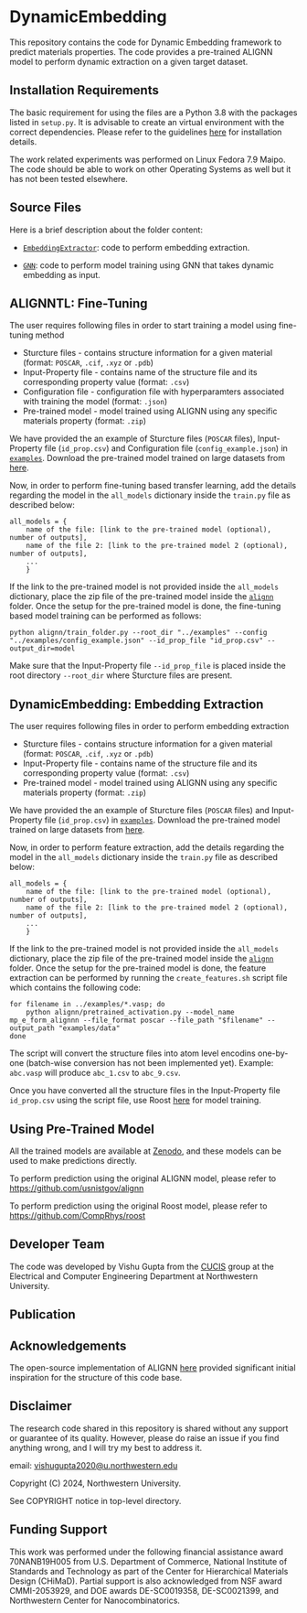 # DynamicEmbedding

This repository contains the code for Dynamic Embedding framework to predict materials properties. The code provides a pre-trained ALIGNN model to perform dynamic extraction on a given target dataset.

## Installation Requirements

The basic requirement for using the files are a Python 3.8 with the packages listed in `setup.py`. It is advisable to create an virtual environment with the correct dependencies. Please refer to the guidelines <a href="https://github.com/usnistgov/alignn">here</a> for installation details.

The work related experiments was performed on Linux Fedora 7.9 Maipo. The code should be able to work on other Operating Systems as well but it has not been tested elsewhere.

## Source Files
  
Here is a brief description about the folder content:

* [`EmbeddingExtractor`](./EmbeddingExtractor): code to perform embedding extraction.

* [`GNN`](./GNN): code to perform model training using GNN that takes dynamic embedding as input.

## ALIGNNTL: Fine-Tuning

The user requires following files in order to start training a model using fine-tuning method
* Sturcture files - contains structure information for a given material (format: `POSCAR`, `.cif`, `.xyz` or `.pdb`)
* Input-Property file - contains name of the structure file and its corresponding property value (format: `.csv`)
* Configuration file - configuration file with hyperparamters associated with training the model (format: `.json`)
* Pre-trained model - model trained using ALIGNN using any specific materials property (format: `.zip`)

We have provided the an example of Sturcture files (`POSCAR` files), Input-Property file (`id_prop.csv`) and Configuration file (`config_example.json`) in [`examples`](EmbeddingExtractor/data). Download the pre-trained model trained on large datasets from <a href="https://figshare.com/projects/ALIGNN_models/126478">here</a>. 

Now, in order to perform fine-tuning based transfer learning, add the details regarding the model in the `all_models` dictionary inside the `train.py` file as described below:
```
all_models = {
    name of the file: [link to the pre-trained model (optional), number of outputs],
    name of the file 2: [link to the pre-trained model 2 (optional), number of outputs],
    ...
    }
```
If the link to the pre-trained model is not provided inside the `all_models` dictionary, place the zip file of the pre-trained model inside the [`alignn`](./alignn) folder. Once the setup for the pre-trained model is done, the fine-tuning based model training can be performed as follows:
```
python alignn/train_folder.py --root_dir "../examples" --config "../examples/config_example.json" --id_prop_file "id_prop.csv" --output_dir=model
```
Make sure that the Input-Property file `--id_prop_file` is placed inside the root directory `--root_dir` where Sturcture files are present.

## DynamicEmbedding: Embedding Extraction

The user requires following files in order to perform embedding extraction
* Sturcture files - contains structure information for a given material (format: `POSCAR`, `.cif`, `.xyz` or `.pdb`) 
* Input-Property file - contains name of the structure file and its corresponding property value (format: `.csv`)
* Pre-trained model - model trained using ALIGNN using any specific materials property (format: `.zip`)

We have provided the an example of Sturcture files (`POSCAR` files) and Input-Property file (`id_prop.csv`) in [`examples`](examples). Download the pre-trained model trained on large datasets from <a href="https://figshare.com/projects/ALIGNN_models/126478">here</a>. 

Now, in order to perform feature extraction, add the details regarding the model in the `all_models` dictionary inside the `train.py` file as described below:
```
all_models = {
    name of the file: [link to the pre-trained model (optional), number of outputs],
    name of the file 2: [link to the pre-trained model 2 (optional), number of outputs],
    ...
    }
```
If the link to the pre-trained model is not provided inside the `all_models` dictionary, place the zip file of the pre-trained model inside the [`alignn`](./alignn) folder. Once the setup for the pre-trained model is done, the feature extraction can be performed by running the `create_features.sh` script file which contains the following code:
```
for filename in ../examples/*.vasp; do
    python alignn/pretrained_activation.py --model_name mp_e_form_alignnn --file_format poscar --file_path "$filename" --output_path "examples/data"
done
```
The script will convert the structure files into atom level encodins one-by-one (batch-wise conversion has not been implemented yet).  Example: `abc.vasp` will produce `abc_1.csv` to `abc_9.csv`. 

Once you have converted all the structure files in the Input-Property file `id_prop.csv` using the script file, use Roost [here](https://github.com/CompRhys/roost)  for model training.

## Using Pre-Trained Model
All the trained models are available at [Zenodo](https://doi.org/10.5072/zenodo.1222572), and these models can be used to make predictions directly.

To perform prediction using the original ALIGNN model, please refer to https://github.com/usnistgov/alignn

To perform prediction using the original Roost model, please refer to https://github.com/CompRhys/roost

## Developer Team

The code was developed by Vishu Gupta from the <a href="http://cucis.ece.northwestern.edu/">CUCIS</a> group at the Electrical and Computer Engineering Department at Northwestern University.

## Publication

## Acknowledgements

The open-source implementation of ALIGNN <a href="https://github.com/usnistgov/alignn">here</a> provided significant initial inspiration for the structure of this code base.

## Disclaimer

The research code shared in this repository is shared without any support or guarantee of its quality. However, please do raise an issue if you find anything wrong, and I will try my best to address it.

email: vishugupta2020@u.northwestern.edu

Copyright (C) 2024, Northwestern University.

See COPYRIGHT notice in top-level directory.

## Funding Support

This work was performed under the following financial assistance award 70NANB19H005 from U.S. Department of Commerce, National Institute of Standards and Technology as part of the Center for Hierarchical Materials Design (CHiMaD). Partial support is also acknowledged from NSF award CMMI-2053929, and DOE awards DE-SC0019358, DE-SC0021399, and Northwestern Center for Nanocombinatorics.

